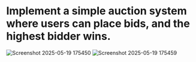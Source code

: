 # Implement a simple auction system where users can place bids, and the highest bidder wins.

![Screenshot 2025-05-19 175450](https://github.com/user-attachments/assets/a51da6e7-133f-4fbf-b80a-b8e19000629e)
![Screenshot 2025-05-19 175459](https://github.com/user-attachments/assets/9e8795ea-2934-46c8-80a4-4f72b634f0f9)
